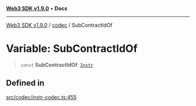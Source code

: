 [**Web3 SDK v1.9.0**](../../../README.md) • **Docs**

***

[Web3 SDK v1.9.0](../../../globals.md) / [codec](../README.md) / SubContractIdOf

# Variable: SubContractIdOf

> `const` **SubContractIdOf**: [`Instr`](../type-aliases/Instr.md)

## Defined in

[src/codec/instr-codec.ts:455](https://github.com/Mystic-Nayy/alephium-web3/blob/c1afd789a197ce5fe21f08c2965942090157c33d/packages/web3/src/codec/instr-codec.ts#L455)
